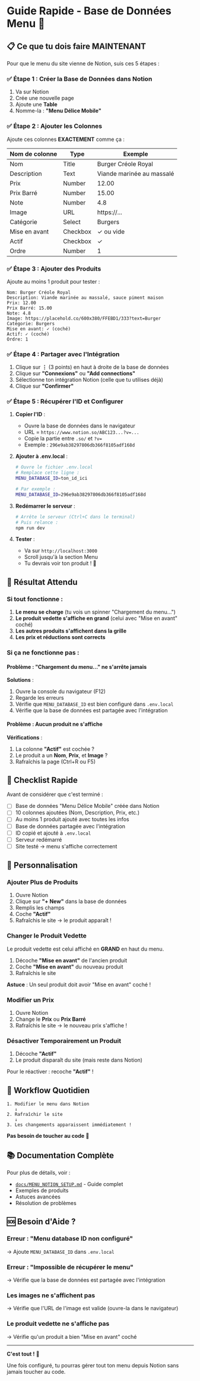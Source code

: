 # Guide Rapide - Base de Données Menu 🚀

## 📋 Ce que tu dois faire MAINTENANT

Pour que le menu du site vienne de Notion, suis ces 5 étapes :

### ✅ Étape 1 : Créer la Base de Données dans Notion

1. Va sur Notion
2. Crée une nouvelle page
3. Ajoute une **Table**
4. Nomme-la : **"Menu Délice Mobile"**

### ✅ Étape 2 : Ajouter les Colonnes

Ajoute ces colonnes **EXACTEMENT** comme ça :

| Nom de colonne | Type | Exemple |
|----------------|------|---------|
| Nom | Title | Burger Créole Royal |
| Description | Text | Viande marinée au massalé |
| Prix | Number | 12.00 |
| Prix Barré | Number | 15.00 |
| Note | Number | 4.8 |
| Image | URL | https://... |
| Catégorie | Select | Burgers |
| Mise en avant | Checkbox | ✓ ou vide |
| Actif | Checkbox | ✓ |
| Ordre | Number | 1 |

### ✅ Étape 3 : Ajouter des Produits

Ajoute au moins 1 produit pour tester :

```
Nom: Burger Créole Royal
Description: Viande marinée au massalé, sauce piment maison
Prix: 12.00
Prix Barré: 15.00
Note: 4.8
Image: https://placehold.co/600x380/FFEBD1/333?text=Burger
Catégorie: Burgers
Mise en avant: ✓ (coché)
Actif: ✓ (coché)
Ordre: 1
```

### ✅ Étape 4 : Partager avec l'Intégration

1. Clique sur **⋮** (3 points) en haut à droite de la base de données
2. Clique sur **"Connexions"** ou **"Add connections"**
3. Sélectionne ton intégration Notion (celle que tu utilises déjà)
4. Clique sur **"Confirmer"**

### ✅ Étape 5 : Récupérer l'ID et Configurer

1. **Copier l'ID** :
   - Ouvre la base de données dans le navigateur
   - URL = `https://www.notion.so/ABC123...?v=...`
   - Copie la partie entre `.so/` et `?v=`
   - Exemple : `296e9ab38297806db366f8105adf168d`

2. **Ajouter à .env.local** :
   ```bash
   # Ouvre le fichier .env.local
   # Remplace cette ligne :
   MENU_DATABASE_ID=ton_id_ici

   # Par exemple :
   MENU_DATABASE_ID=296e9ab38297806db366f8105adf168d
   ```

3. **Redémarrer le serveur** :
   ```bash
   # Arrête le serveur (Ctrl+C dans le terminal)
   # Puis relance :
   npm run dev
   ```

4. **Tester** :
   - Va sur `http://localhost:3000`
   - Scroll jusqu'à la section Menu
   - Tu devrais voir ton produit ! 🎉

## 🎯 Résultat Attendu

### Si tout fonctionne :

1. **Le menu se charge** (tu vois un spinner "Chargement du menu...")
2. **Le produit vedette s'affiche en grand** (celui avec "Mise en avant" coché)
3. **Les autres produits s'affichent dans la grille**
4. **Les prix et réductions sont corrects**

### Si ça ne fonctionne pas :

#### Problème : "Chargement du menu..." ne s'arrête jamais

**Solutions** :
1. Ouvre la console du navigateur (F12)
2. Regarde les erreurs
3. Vérifie que `MENU_DATABASE_ID` est bien configuré dans `.env.local`
4. Vérifie que la base de données est partagée avec l'intégration

#### Problème : Aucun produit ne s'affiche

**Vérifications** :
1. La colonne **"Actif"** est cochée ?
2. Le produit a un **Nom**, **Prix**, et **Image** ?
3. Rafraîchis la page (Ctrl+R ou F5)

## 📝 Checklist Rapide

Avant de considérer que c'est terminé :

- [ ] Base de données "Menu Délice Mobile" créée dans Notion
- [ ] 10 colonnes ajoutées (Nom, Description, Prix, etc.)
- [ ] Au moins 1 produit ajouté avec toutes les infos
- [ ] Base de données partagée avec l'intégration
- [ ] ID copié et ajouté à `.env.local`
- [ ] Serveur redémarré
- [ ] Site testé → menu s'affiche correctement

## 🎨 Personnalisation

### Ajouter Plus de Produits

1. Ouvre Notion
2. Clique sur **"+ New"** dans la base de données
3. Remplis les champs
4. Coche **"Actif"**
5. Rafraîchis le site → le produit apparaît !

### Changer le Produit Vedette

Le produit vedette est celui affiché en **GRAND** en haut du menu.

1. Décoche **"Mise en avant"** de l'ancien produit
2. Coche **"Mise en avant"** du nouveau produit
3. Rafraîchis le site

**Astuce** : Un seul produit doit avoir "Mise en avant" coché !

### Modifier un Prix

1. Ouvre Notion
2. Change le **Prix** ou **Prix Barré**
3. Rafraîchis le site → le nouveau prix s'affiche !

### Désactiver Temporairement un Produit

1. Décoche **"Actif"**
2. Le produit disparaît du site (mais reste dans Notion)

Pour le réactiver : recoche **"Actif"** !

## 🔄 Workflow Quotidien

```
1. Modifier le menu dans Notion
   ↓
2. Rafraîchir le site
   ↓
3. Les changements apparaissent immédiatement !
```

**Pas besoin de toucher au code** 🎉

## 📚 Documentation Complète

Pour plus de détails, voir :
- [`docs/MENU_NOTION_SETUP.md`](docs/MENU_NOTION_SETUP.md) - Guide complet
- Exemples de produits
- Astuces avancées
- Résolution de problèmes

## 🆘 Besoin d'Aide ?

### Erreur : "Menu database ID non configuré"

→ Ajoute `MENU_DATABASE_ID` dans `.env.local`

### Erreur : "Impossible de récupérer le menu"

→ Vérifie que la base de données est partagée avec l'intégration

### Les images ne s'affichent pas

→ Vérifie que l'URL de l'image est valide (ouvre-la dans le navigateur)

### Le produit vedette ne s'affiche pas

→ Vérifie qu'un produit a bien "Mise en avant" coché

---

**C'est tout !** 🚀

Une fois configuré, tu pourras gérer tout ton menu depuis Notion sans jamais toucher au code.
